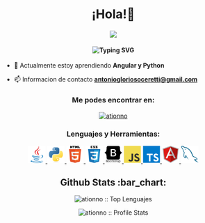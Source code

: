 <h1 align="center">¡Hola!👋</h1>
<p align="center">
  <img align="center" src="https://drive.google.com/file/d/1v1Uj3zVz_8_5d-uPvXd2TuXp3BGHp4eY/view?usp=sharing"/>
</p>

<h4 align="center"><img src="https://readme-typing-svg.demolab.com?font=Fira+Code&size=30&duration=4000&pause=1000&color=ADBAC7&center=true&multiline=true&repeat=false&width=1500&lines=Soy+Antonio+Glorioso%2C+estudiante+de+Licenciatura+en+Informatica+en+la+UNLP" alt="Typing SVG" /> </h4>

- 🌱 Actualmente estoy aprendiendo **Angular y Python**

- 📫 Informacion de contacto **antoniogloriosoceretti@gmail.com**

<h3 align="center">Me podes encontrar en:</h3>
<p align="center">
<a href="https://www.instagram.com/antofel1x" target="blank"><img align="center" src="https://raw.githubusercontent.com/rahuldkjain/github-profile-readme-generator/master/src/images/icons/Social/instagram.svg" alt="ationno" height="30" width="40" /></a>
</p>
<h3 align="center">Lenguajes y Herramientas:</h3>
<p align="center"> 
  <a href="https://www.java.com" target="_blank" rel="noreferrer"> 
    <img src="https://raw.githubusercontent.com/devicons/devicon/master/icons/java/java-original.svg" alt="java" width="40" height="40"/> 
  </a> 
  <a href="https://www.python.org" target="_blank" rel="noreferrer"> 
    <img src="https://raw.githubusercontent.com/devicons/devicon/master/icons/python/python-original.svg" alt="python" width="40" height="40"/> 
  </a>
  <a href="https://www.w3.org/html/" target="_blank" rel="noreferrer"> 
    <img src="https://raw.githubusercontent.com/devicons/devicon/master/icons/html5/html5-original-wordmark.svg" alt="html5" width="40" height="40"/> 
  </a> 
    <a href="https://www.w3schools.com/css/" target="_blank" rel="noreferrer"> 
    <img src="https://raw.githubusercontent.com/devicons/devicon/master/icons/css3/css3-original-wordmark.svg" alt="css3" width="40" height="40"/> 
  </a> 
    <a href="https://getbootstrap.com" target="_blank" rel="noreferrer"> 
    <img src="https://raw.githubusercontent.com/devicons/devicon/master/icons/bootstrap/bootstrap-plain-wordmark.svg" alt="bootstrap" width="40" height="40"/> 
  </a> 
  <a href="https://developer.mozilla.org/en-US/docs/Web/JavaScript" target="_blank" rel="noreferrer"> 
    <img src="https://raw.githubusercontent.com/devicons/devicon/master/icons/javascript/javascript-original.svg" alt="javascript" width="40" height="40"/> 
  </a> 
  <a href="https://www.typescriptlang.org/docs/handbook/intro.html" target="_blank" rel="noreferrer"> 
    <img src="https://github.com/devicons/devicon/blob/master/icons/typescript/typescript-original.svg" alt="javascript" width="40" height="40"/> 
  </a> 
  <a href="https://angular.io/docs" target="_blank" rel="noreferrer"> 
    <img src="https://github.com/devicons/devicon/blob/master/icons/angularjs/angularjs-original.svg" alt="angular" width="40" height="40"/> 
  </a> 
  <a href="https://docs.oracle.com/en-us/iaas/mysql-database/doc/getting-started.html" target="_blank" rel="noreferrer"> 
    <img src="https://github.com/devicons/devicon/blob/master/icons/mysql/mysql-original.svg" alt="mysql" width="40" height="40"/> 
  </a> 
</p>

<h2 align="center">Github Stats :bar_chart:</h2>

<p align="center" height="100px" ><img src="https://github-readme-stats.vercel.app/api/top-langs/?username=ationno&langs_count=10&theme=dark&layout=compact" alt="ationno :: Top Lenguajes" /></p>

<p align="center" height="100px" ><img src="https://github-readme-stats.vercel.app/api?username=ationno&show_icons=true&theme=dark" alt="ationno :: Profile Stats" /></p>
